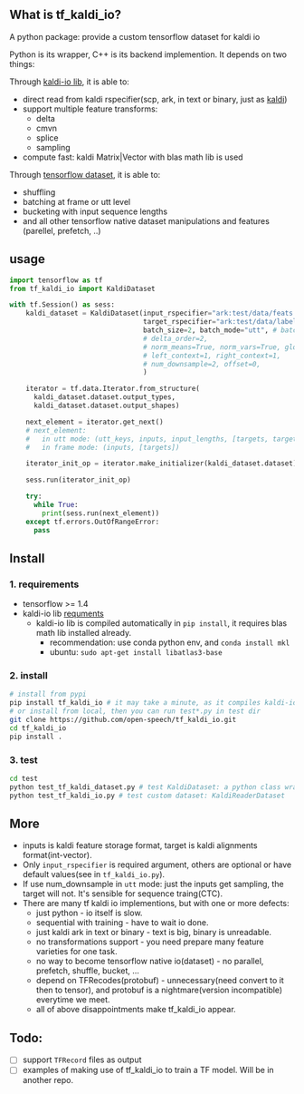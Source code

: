 ## What is tf_kaldi_io?
A python package: provide a custom tensorflow dataset for kaldi io

Python is its wrapper, C++ is its backend implemention. It depends on two things:

Through [kaldi-io lib](https://github.com/open-speech/kaldi-io.git), it is able to:
- direct read from kaldi rspecifier(scp, ark, in text or binary, just as [kaldi](https://github.com/kaldi-asr/kaldi))
- support multiple feature transforms:
  - delta
  - cmvn
  - splice
  - sampling
- compute fast: kaldi Matrix|Vector with blas math lib is used

Through [tensorflow dataset](https://www.tensorflow.org/guide/datasets), it is able to:
- shuffling
- batching at frame or utt level
- bucketing with input sequence lengths
- and all other tensorflow native dataset manipulations and features (parellel, prefetch, ..)

## usage

```python
import tensorflow as tf
from tf_kaldi_io import KaldiDataset

with tf.Session() as sess:
    kaldi_dataset = KaldiDataset(input_rspecifier="ark:test/data/feats.ark",
                                 target_rspecifier="ark:test/data/labels.ark",
                                 batch_size=2, batch_mode="utt", # batch_mode="frame",
                                 # delta_order=2,
                                 # norm_means=True, norm_vars=True, global_cmvn_file="test/data/global.cmvn"
                                 # left_context=1, right_context=1,
                                 # num_downsample=2, offset=0,
                                 )

    iterator = tf.data.Iterator.from_structure(
      kaldi_dataset.dataset.output_types,
      kaldi_dataset.dataset.output_shapes)

    next_element = iterator.get_next()
    # next_element: 
    #	in utt mode: (utt_keys, inputs, input_lengths, [targets, target_lengths])
    #   in frame mode: (inputs, [targets])

    iterator_init_op = iterator.make_initializer(kaldi_dataset.dataset)

    sess.run(iterator_init_op)

    try:
      while True:
        print(sess.run(next_element))
    except tf.errors.OutOfRangeError:
      pass

```

## Install

### 1. requirements
- tensorflow >= 1.4
- kaldi-io lib [requments](https://github.com/open-speech/kaldi-io.git)
  - kaldi-io lib is compiled automatically in `pip install`, it requires blas math lib installed already.
    - recommendation: use conda python env, and `conda install mkl`
    - ubuntu: `sudo apt-get install libatlas3-base`

### 2. install
```bash
# install from pypi
pip install tf_kaldi_io # it may take a minute, as it compiles kaldi-io lib
# or install from local, then you can run test*.py in test dir
git clone https://github.com/open-speech/tf_kaldi_io.git
cd tf_kaldi_io
pip install .
```

### 3. test

```bash
cd test
python test_tf_kaldi_dataset.py # test KaldiDataset: a python class wrapper of custom dataset
python test_tf_kaldi_io.py # test custom dataset: KaldiReaderDataset
```

## More
- inputs is kaldi feature storage format, target is kaldi alignments format(int-vector).
- Only `input_rspecifier` is required argument, others are optional or have default values(see in `tf_kaldi_io.py`).
- If use num_downsample in `utt` mode: just the inputs get sampling, the target will not. It's sensible for sequence traing(CTC).
- There are many tf kaldi io implementions, but with one or more defects:
    - just python - io itself is slow.
    - sequential with training - have to wait io done.
    - just kaldi ark in text or binary - text is big, binary is unreadable.
    - no transformations support - you need prepare many feature varieties for one task.
    - no way to become tensorflow native io(dataset) - no parallel, prefetch, shuffle, bucket, ...
    - depend on TFRecodes(protobuf) - unnecessary(need convert to it then to tensor), and protobuf is a nightmare(version incompatible) everytime we meet.
    - all of above disappointments make tf_kaldi_io appear.
    
## Todo:
- [ ] support `TFRecord` files as output
- [ ] examples of making use of tf_kaldi_io to train a TF model. Will be in another repo.
